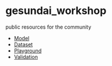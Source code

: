 # gesundai_workshop
public resources for the community

* [Model](/Model)
* [Dataset](/Dataset)
* [Playground](/Playground)
* [Validation](/Validation)
